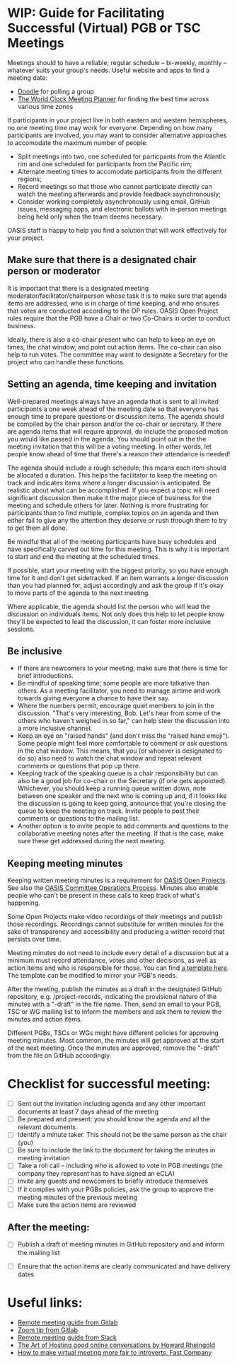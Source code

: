 # WIP: Guide for Facilitating Successful (Virtual) PGB or TSC Meetings

Meetings should to have a reliable, regular schedule – bi-weekly, monthly – whatever suits your group's needs. Useful website and apps to find a meeting date:
- [Doodle](https://doodle.com/) for polling a group
- [The World Clock Meeting Planner](https://www.timeanddate.com/worldclock/meetingtime.html) for finding the best time across various time zones

If participants in your project live in both eastern and western hemispheres, no one meeting time may work for everyone. Depending on how many participants are involved, you may want to consider alternative approaches to accomodate the maximum number of people: 

- Split meetings into two, one scheduled for particpants from the Atlantic rim and one scheduled for participants from the Pacific rim; 
- Alternate meeting times to accomodate participants from the different regions; 
- Record meetings so that those who cannot participate directly can watch the meeting afterwards and provide feedback asynchronously; 
- Consider working completely asynchronously using email, GitHub issues, messaging apps, and electronic ballots with in-person meetings being held only when the team deems necessary.

OASIS staff is happy to help you find a solution that will work effectively for your project. 


<!-- ## Tools
- Zoom
- Teams
- Webex
- Google Meet
- Slack
## do we want this in here or not? -->

## Make sure that there is a designated chair person or moderator
It is important that there is a designated meeting moderator/facilitator/chairperson whose task it is to make sure that agenda items are addressed, who is in charge of time keeping, and who ensures that votes are conducted according to the OP rules. OASIS Open Project rules require that the PGB have a Chair or two Co-Chairs in order to conduct business. 

Ideally, there is also a co-chair present who can help to keep an eye on times, the chat window, and point out action items. The co-chair can also help to run votes. The committee may want to designate a Secretary for the project who can handle these functions. 

## Setting an agenda, time keeping and invitation
Well-prepared meetings always have an agenda that is sent to all invited participants a one week ahead of the meeting date so that everyone has enough time to prepare questions or discussion items. The agenda should be compiled by the chair person and/or the co-chair or secretary. If there are agenda items that will require approval, do include the proposed motion you would like passed in the agenda. You should point out in the the meeting invitation that this will be a voting meeting. In other words, let people know ahead of time that there's a reason their attendance is needed!

The agenda should include a rough schedule; this means each item should be allocated a duration. This helps the facilitator to keep the meeting on track and indicates items where a longer discussion is anticipated. Be realistic about what can be accomplished. If you expect a topic will need significant discussion then make it the major piece of business for the meeting and schedule others for later. Nothing is more frustrating for participants than to find multiple, complex topics on an agenda and then either fail to give any the attention they deserve or rush through them to try to get them all done. 

Be mindful that all of the meeting participants have busy schedules and have specifically carved out time for this meeting. This is why it is important to start and end the meeting at the scheduled times.

If possible, start your meeting with the biggest priority, so you have enough time for it and don't get sidetracked. If an item warrants a longer discussion than you had planned for, adjust accordingly and ask the group if it's okay to move parts of the agenda to the next meeting.

Where applicable, the agenda should list the person who will lead the discussion on individuals items. Not only does this help to let people know they'll be expected to lead the discussion, it can foster more inclusive sessions.

## Be inclusive
* If there are newcomers to your meeting, make sure that there is time for brief introductions.
* Be mindful of speaking time; some people are more talkative than others. As a meeting facilitator, you need to manage airtime and work towards giving everyone a chance to have their say.
* Where the numbers permit, encourage quiet members to join in the discussion. "That's very interesting, Bob. Let's hear from some of the others who haven't weighed in so far," can help steer the discussion into a more inclusive channel. 
* Keep an eye on "raised hands" (and don't miss the "raised hand emoji"). Some people might feel more comfortable to comment or ask questions in the chat window. This means, that you (or whoever is designated to do so) also need to watch the chat window and repeat relevant comments or questions that pop up there.
* Keeping track of the speaking queue is a chair responsibility but can also be a good job for co-chair or the Secretary (if one gets appointed). Whichever, you should keep a running queue written down, note between one speaker and the next who is coming up and, if it looks like the discussion is going to keep going, announce that you're closing the queue to keep the meeting on track. Invite people to post their comments or questions to the mailing list.
* Another option is to invite people to add comments and questions to the collaborative meeting notes after the meeting. If that is the case, make sure these get addressed during the next meeting.

## Keeping meeting minutes
Keeping written meeting minutes is a requirement for [OASIS Open Projects](https://www.oasis-open.org/policies-guidelines/open-projects-process/#visibility-archival-permanence). See also the [OASIS Committee Operations Process](https://www.oasis-open.org/policies-guidelines/oasis-committee-operations-process/#meetings). Minutes also enable people who can't be present in these calls to keep track of what's happening.  

Some Open Projects make video recordings of their meetings and publish those recordings. Recordings cannot substitute for written minutes for the sake of transparency and accessibility and producing a written record that persists over time. 

Meeting minutes do not need to include every detail of a discussion but at a minimum must record attendance, votes and other decisions, as well as action items and who is responsible for those. You can find [a template here](../templates/meeting-minutes-template.md). The template can be modified to mirror your PGB's needs.

After the meeting, publish the minutes as a draft in the designated GitHub repository, e.g. /project-records, indicating the provisional nature of the minutes with a "-draft" in the file name. Then, send an email to your PGB, TSC or WG mailing list to inform the members and ask them to review the minutes and action items.

Different PGBs, TSCs or WGs might have different policies for approving meeting minutes. Most common, the minutes will get approved at the start of the next meeting. Once the minutes are approved, remove the "-draft" from the file on GitHub accordingly.

# Checklist for successful meeting:
- [ ] Sent out the invitation including agenda and any other important documents at least 7 days ahead of the meeting
- [ ] Be prepared and present: you should know the agenda and all the relevant documents
- [ ] Identify a minute taker. This should not be the same person as the chair (you)
- [ ] Be sure to include the link to the document for taking the minutes in meeting invitation
- [ ] Take a roll call – including who is allowed to vote in PGB meetings (the company they represent has to have signed an eCLA)
- [ ] Invite any guests and newcomers to briefly introduce themselves
- [ ] If it complies with your PGBs policies, ask the group to approve the meeting minutes of the previous meeting
- [ ] Make sure the action items are reviewed

## After the meeting:
- [ ] Publish a draft of meeting minutes in GitHub repository and and inform the mailing list
- [ ] Ensure that the action items are clearly communicated and have delivery dates


# Useful links:
* [Remote meeting guide from Gitlab](https://about.gitlab.com/company/culture/all-remote/meetings/#how-do-you-do-all-remote-meetings-right)
* [Zoom tip from Gitlab](https://about.gitlab.com/handbook/tools-and-tips/zoom/)
* [Remote meeting guide from Slack](https://slack.com/intl/en-de/blog/collaboration/ultimate-guide-remote-meetings)
* [The Art of Hosting good online conversations by Howard Rheingold](https://medium.com/@hrheingold/the-art-of-hosting-good-online-conversations-38c6d06642d0)
* [How to make virtual meeting more fair to introverts, Fast Company](https://www.fastcompany.com/90608039/how-to-make-your-virtual-meetings-more-fair-to-introverts)
